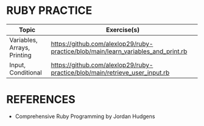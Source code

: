 # RUBY PRACTICE
| Topic      | Exercise(s) |
| ----------- | ----------- |
| Variables, Arrays, Printing | https://github.com/alexlop29/ruby-practice/blob/main/learn_variables_and_print.rb |
| Input, Conditional   | https://github.com/alexlop29/ruby-practice/blob/main/retrieve_user_input.rb |

# REFERENCES
- Comprehensive Ruby Programming by Jordan Hudgens
